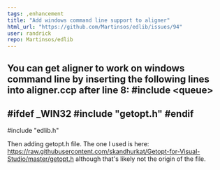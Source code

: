 ```yaml
---
tags: ,enhancement
title: "Add windows command line support to aligner"
html_url: "https://github.com/Martinsos/edlib/issues/94"
user: randrick
repo: Martinsos/edlib
---
```


You can get aligner to work on windows command line by inserting the following lines into aligner.ccp
after line 8:  #include \<queue\>
---
#ifdef _WIN32
#include "getopt.h"
#endif
---
#include "edlib.h"

Then adding getopt.h file.  The one I used is here: https://raw.githubusercontent.com/skandhurkat/Getopt-for-Visual-Studio/master/getopt.h although that's likely not the origin of the file.

